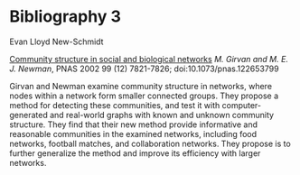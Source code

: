 # Bibliography 3
Evan Lloyd New-Schmidt

[Community structure in social and biological networks](http://www.pnas.org/content/99/12/7821.full.pdf+htmlScientific)
_M. Girvan and M. E. J. Newman_, PNAS 2002 99 (12) 7821-7826; doi:10.1073/pnas.122653799

Girvan and Newman examine community structure in networks, where nodes within a network form smaller connected groups. They propose a method for detecting these communities, and test it with computer-generated and real-world graphs with known and unknown community structure. They find that their new method provide informative and reasonable communities in the examined networks, including food networks, football matches, and collaboration networks. They propose is to further generalize the method and improve its efficiency with larger networks.
